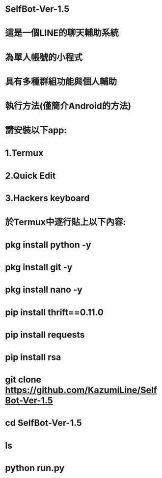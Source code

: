 # SelfBot-Ver-1.5
# 這是一個LINE的聊天輔助系統
# 為單人帳號的小程式
# 具有多種群組功能與個人輔助
# 執行方法(僅簡介Android的方法)
# 請安裝以下app:
# 1.Termux
# 2.Quick Edit
# 3.Hackers keyboard
# 於Termux中逐行貼上以下內容:
# pkg install python -y
# pkg install git -y
# pkg install nano -y
# pip install thrift==0.11.0
# pip install requests
# pip install rsa
# git clone https://github.com/KazumiLine/SelfBot-Ver-1.5
# cd SelfBot-Ver-1.5
# ls
# python run.py
